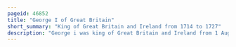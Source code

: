 ```yaml
---
pageid: 46852
title: "George I of Great Britain"
short_summary: "King of Great Britain and Ireland from 1714 to 1727"
description: "George i was king of Great Britain and Ireland from 1 August 1714 and Ruler of the Electorate of Hanover within the Holy Roman Empire from 23 January 1698 until his Death in 1727. He was the first british Monarch of the House of Hanover."
---
```

